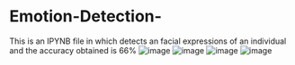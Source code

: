 # Emotion-Detection-
This is an IPYNB file in which detects an facial expressions of an individual and the accuracy obtained is 66%
![image](https://user-images.githubusercontent.com/53284449/181933515-b4d380a0-8336-46a3-9565-de277bfadec6.png)
![image](https://user-images.githubusercontent.com/53284449/181933525-1ada1f96-54ee-4ea1-ab47-05a74325a706.png)
![image](https://user-images.githubusercontent.com/53284449/181933533-a41698aa-b2e5-4f5e-a008-d4593d561f87.png)
![image](https://user-images.githubusercontent.com/53284449/181933539-baa47e09-e31a-4313-808d-b7f09b695c4d.png)

